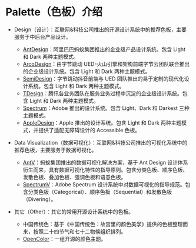 # Palette（色板）介绍

- Design（设计）：互联网&科技公司推出的开源设计系统中的推荐色板，主要服务于中后台产品设计。

  - [AntDesign][ant]：阿里巴巴蚂蚁集团推出的企业级产品设计系统。包含 Light 和 Dark 两种主题模式。
  - [ArcoDesign][arco]：由字节跳动 UED-火山引擎和架构前端字节云团队联合推出的企业级设计系统。包含 Light 和 Dark 两种主题模式。
  - [SemiDesign][semi]：字节跳动抖音前端与 UED 团队推出的易于定制的现代化设计系统。包含 Light 和 Dark 两种主题模式。
  - [TDesign][tdesign]：腾讯各业务团队在服务业务过程中沉淀的企业级设计系统。包含 Light 和 Dark 两种主题模式。
  - [Spectrum][spe]：Adobe 推出的设计系统。包含 Light、Dark 和 Darkest 三种主题模式。
  - [AppleDesign][apd]：Apple 推出的设计系统。包含 Light 和 Dark 两种主题模式，并提供了适配无障碍设计的 Accessible 色板。

- Data Visualization（数据可视化）：互联网&科技公司推出的可视化系统中的推荐色板，主要服务于数据可视化。

  - [AntV][antv]：蚂蚁集团推出的数据可视化解决方案，基于 Ant Design 设计体系衍生而来，具有数据可视化特性的指导原则。包含分类色板、顺序色板、发散色板、叠加色板、强调色板和语意色板。
  - [SpectrumV][sv]：Adobe Spectrum 设计系统中对数据可视化的指导规范。包含分类色板（Categorical）、顺序色板（Sequential）和发散色板（Divering）。

- 其它（Other）：其它的常用开源设计系统中的色板。
  - 中国传统色：基于《中国传统色：故宫里的颜色美学》提供的色板整理而来，按照二十四节气和七十二物候组织排列。
  - [OpenColor][oc]：一组开源的颜色主题。

[ant]: https://ant.design/index-cn
[arco]: https://arco.design/
[semi]: https://semi.design/zh-CN
[tdesign]: https://tdesign.tencent.com/
[spe]: https://spectrum.adobe.com/
[apd]: https://developer.apple.com/design/human-interface-guidelines/foundations/color
[antv]: https://antv.vision/zh/
[sv]: https://spectrum.adobe.com/page/color-for-data-visualization/
[oc]: https://yeun.github.io/open-color/
